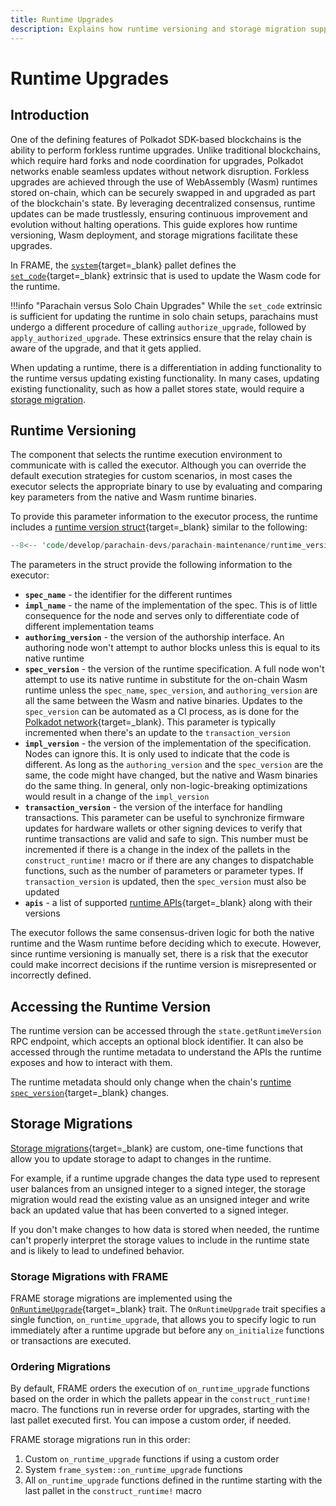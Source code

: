 ```yaml
---
title: Runtime Upgrades
description: Explains how runtime versioning and storage migration support forkless upgrades for Polkadot SDK-based networks and they factor in to chain upgrades.
---
```


# Runtime Upgrades

## Introduction

One of the defining features of Polkadot SDK-based blockchains is the ability to perform forkless runtime upgrades. Unlike traditional blockchains, which require hard forks and node coordination for upgrades, Polkadot networks enable seamless updates without network disruption. Forkless upgrades are achieved through the use of WebAssembly (Wasm) runtimes stored on-chain, which can be securely swapped in and upgraded as part of the blockchain's state. By leveraging decentralized consensus, runtime updates can be made trustlessly, ensuring continuous improvement and evolution without halting operations. This guide explores how runtime versioning, Wasm deployment, and storage migrations facilitate these upgrades.

In FRAME, the [`system`](https://paritytech.github.io/polkadot-sdk/master/frame_system/index.html){target=\_blank} pallet defines the [`set_code`](https://paritytech.github.io/polkadot-sdk/master/frame_system/pallet/enum.Call.html#variant.set_code){target=\_blank} extrinsic that is used to update the Wasm code for the runtime. 

!!!info "Parachain versus Solo Chain Upgrades"
    While the `set_code` extrinsic is sufficient for updating the runtime in solo chain setups, parachains must undergo a different procedure of calling `authorize_upgrade`, followed by `apply_authorized_upgrade`. These extrinsics ensure that the relay chain is aware of the upgrade, and that it gets applied.

When updating a runtime, there is a differentiation in adding functionality to the runtime versus updating existing functionality. In many cases, updating existing functionality, such as how a pallet stores state, would require a [storage migration](#storage-migrations).

## Runtime Versioning

The component that selects the runtime execution environment to communicate with is called the executor. Although you can override the default execution strategies for custom scenarios, in most cases the executor selects the appropriate binary to use by evaluating and comparing key parameters from the native and Wasm runtime binaries.

To provide this parameter information to the executor process, the runtime includes a [runtime version struct](https://paritytech.github.io/polkadot-sdk/master/sp_version/struct.RuntimeVersion.html){target=\_blank} similar to the following:

```rust
--8<-- 'code/develop/parachain-devs/parachain-maintenance/runtime_version.rs'
```

The parameters in the struct provide the following information to the executor:

- **`spec_name`** - the identifier for the different runtimes
- **`impl_name`** - the name of the implementation of the spec. This is of little consequence for the node and serves only to differentiate code of different implementation teams
- **`authoring_version`** - the version of the authorship interface. An authoring node won't attempt to author blocks unless this is equal to its native runtime
- **`spec_version`** - the version of the runtime specification. A full node won't attempt to use its native runtime in substitute for the on-chain Wasm runtime unless the `spec_name`, `spec_version`, and `authoring_version` are all the same between the Wasm and native binaries. Updates to the `spec_version` can be automated as a CI process, as is done for the [Polkadot network](https://gitlab.parity.io/parity/mirrors/polkadot/-/blob/master/scripts/ci/gitlab/check_extrinsics_ordering.sh){target=\_blank}. This parameter is typically incremented when there's an update to the `transaction_version`
- **`impl_version`** - the version of the implementation of the specification. Nodes can ignore this. It is only used to indicate that the code is different. As long as the `authoring_version` and the `spec_version` are the same, the code might have changed, but the native and Wasm binaries do the same thing. In general, only non-logic-breaking optimizations would result in a change of the `impl_version`
- **`transaction_version`** - the version of the interface for handling transactions. This parameter can be useful to synchronize firmware updates for hardware wallets or other signing devices to verify that runtime transactions are valid and safe to sign. This number must be incremented if there is a change in the index of the pallets in the `construct_runtime!` macro or if there are any changes to dispatchable functions, such as the number of parameters or parameter types. If `transaction_version` is updated, then the `spec_version` must also be updated
- **`apis`** - a list of supported [runtime APIs](https://paritytech.github.io/polkadot-sdk/master/sp_api/macro.impl_runtime_apis.html){target=\_blank} along with their versions                                                    

The executor follows the same consensus-driven logic for both the native runtime and the Wasm runtime before deciding which to execute. However, since runtime versioning is manually set, there is a risk that the executor could make incorrect decisions if the runtime version is misrepresented or incorrectly defined.

## Accessing the Runtime Version

The runtime version can be accessed through the `state.getRuntimeVersion` RPC endpoint, which accepts an optional block identifier. It can also be accessed through the runtime metadata to understand the APIs the runtime exposes and how to interact with them.

The runtime metadata should only change when the chain's [runtime `spec_version`](https://paritytech.github.io/polkadot-sdk/master/sp_version/struct.RuntimeVersion.html#structfield.spec_version){target=\_blank} changes.

## Storage Migrations

[Storage migrations](https://paritytech.github.io/polkadot-sdk/master/polkadot_sdk_docs/reference_docs/frame_runtime_upgrades_and_migrations/index.html#migrations){target=\_blank} are custom, one-time functions that allow you to update storage to adapt to changes in the runtime.

For example, if a runtime upgrade changes the data type used to represent user balances from an unsigned integer to a signed integer, the storage migration would read the existing value as an unsigned integer and write back an updated value that has been converted to a signed integer.

If you don't make changes to how data is stored when needed, the runtime can't properly interpret the storage values to include in the runtime state and is likely to lead to undefined behavior.

### Storage Migrations with FRAME

FRAME storage migrations are implemented using the [`OnRuntimeUpgrade`](https://paritytech.github.io/polkadot-sdk/master/frame_support/traits/trait.OnRuntimeUpgrade.html){target=\_blank} trait. The `OnRuntimeUpgrade` trait specifies a single function, `on_runtime_upgrade`, that allows you to specify logic to run immediately after a runtime upgrade but before any `on_initialize` functions or transactions are executed.

### Ordering Migrations

By default, FRAME orders the execution of `on_runtime_upgrade` functions based on the order in which the pallets appear in the `construct_runtime!` macro. The functions run in reverse order for upgrades, starting with the last pallet executed first. You can impose a custom order, if needed.

FRAME storage migrations run in this order:

1. Custom `on_runtime_upgrade` functions if using a custom order
2. System `frame_system::on_runtime_upgrade` functions
3. All `on_runtime_upgrade` functions defined in the runtime starting with the last pallet in the `construct_runtime!` macro



